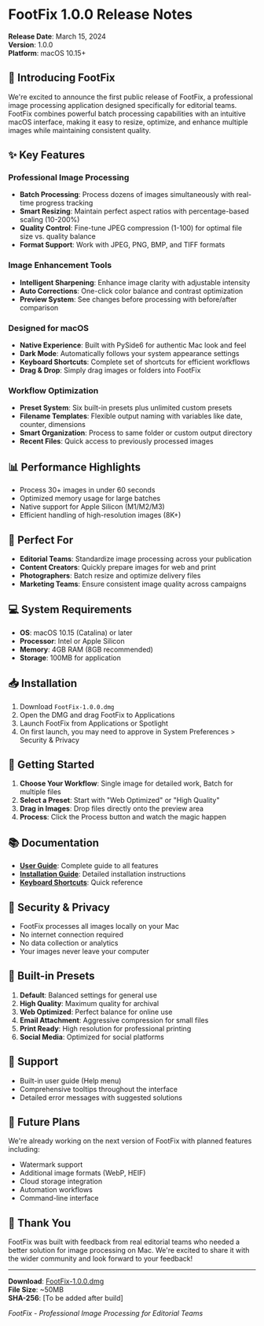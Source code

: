 # FootFix 1.0.0 Release Notes

**Release Date**: March 15, 2024  
**Version**: 1.0.0  
**Platform**: macOS 10.15+

## 🎉 Introducing FootFix

We're excited to announce the first public release of FootFix, a professional image processing application designed specifically for editorial teams. FootFix combines powerful batch processing capabilities with an intuitive macOS interface, making it easy to resize, optimize, and enhance multiple images while maintaining consistent quality.

## ✨ Key Features

### Professional Image Processing
- **Batch Processing**: Process dozens of images simultaneously with real-time progress tracking
- **Smart Resizing**: Maintain perfect aspect ratios with percentage-based scaling (10-200%)
- **Quality Control**: Fine-tune JPEG compression (1-100) for optimal file size vs. quality balance
- **Format Support**: Work with JPEG, PNG, BMP, and TIFF formats

### Image Enhancement Tools
- **Intelligent Sharpening**: Enhance image clarity with adjustable intensity
- **Auto Corrections**: One-click color balance and contrast optimization
- **Preview System**: See changes before processing with before/after comparison

### Designed for macOS
- **Native Experience**: Built with PySide6 for authentic Mac look and feel
- **Dark Mode**: Automatically follows your system appearance settings
- **Keyboard Shortcuts**: Complete set of shortcuts for efficient workflows
- **Drag & Drop**: Simply drag images or folders into FootFix

### Workflow Optimization
- **Preset System**: Six built-in presets plus unlimited custom presets
- **Filename Templates**: Flexible output naming with variables like date, counter, dimensions
- **Smart Organization**: Process to same folder or custom output directory
- **Recent Files**: Quick access to previously processed images

## 📊 Performance Highlights

- Process 30+ images in under 60 seconds
- Optimized memory usage for large batches
- Native support for Apple Silicon (M1/M2/M3)
- Efficient handling of high-resolution images (8K+)

## 🎯 Perfect For

- **Editorial Teams**: Standardize image processing across your publication
- **Content Creators**: Quickly prepare images for web and print
- **Photographers**: Batch resize and optimize delivery files
- **Marketing Teams**: Ensure consistent image quality across campaigns

## 💻 System Requirements

- **OS**: macOS 10.15 (Catalina) or later
- **Processor**: Intel or Apple Silicon
- **Memory**: 4GB RAM (8GB recommended)
- **Storage**: 100MB for application

## 📥 Installation

1. Download `FootFix-1.0.0.dmg`
2. Open the DMG and drag FootFix to Applications
3. Launch FootFix from Applications or Spotlight
4. On first launch, you may need to approve in System Preferences > Security & Privacy

## 🚀 Getting Started

1. **Choose Your Workflow**: Single image for detailed work, Batch for multiple files
2. **Select a Preset**: Start with "Web Optimized" or "High Quality"
3. **Drag in Images**: Drop files directly onto the preview area
4. **Process**: Click the Process button and watch the magic happen

## 📚 Documentation

- **[User Guide](USER_GUIDE.md)**: Complete guide to all features
- **[Installation Guide](INSTALLATION.md)**: Detailed installation instructions
- **[Keyboard Shortcuts](USER_GUIDE.md#keyboard-shortcuts)**: Quick reference

## 🔐 Security & Privacy

- FootFix processes all images locally on your Mac
- No internet connection required
- No data collection or analytics
- Your images never leave your computer

## 🎁 Built-in Presets

1. **Default**: Balanced settings for general use
2. **High Quality**: Maximum quality for archival
3. **Web Optimized**: Perfect balance for online use
4. **Email Attachment**: Aggressive compression for small files
5. **Print Ready**: High resolution for professional printing
6. **Social Media**: Optimized for social platforms

## 🛟 Support

- Built-in user guide (Help menu)
- Comprehensive tooltips throughout the interface
- Detailed error messages with suggested solutions

## 🔮 Future Plans

We're already working on the next version of FootFix with planned features including:
- Watermark support
- Additional image formats (WebP, HEIF)
- Cloud storage integration
- Automation workflows
- Command-line interface

## 🙏 Thank You

FootFix was built with feedback from real editorial teams who needed a better solution for image processing on Mac. We're excited to share it with the wider community and look forward to your feedback!

---

**Download**: [FootFix-1.0.0.dmg](#)  
**File Size**: ~50MB  
**SHA-256**: [To be added after build]

*FootFix - Professional Image Processing for Editorial Teams*